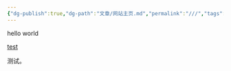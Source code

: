 ```yaml
---
{"dg-publish":true,"dg-path":"文章/网站主页.md","permalink":"///","tags":["gardenEntry"]}
---
```



hello world

[test](test.md)

测试。